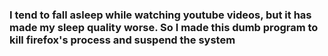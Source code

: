 ### I tend to fall asleep while watching youtube videos, but it has made my sleep quality worse. So I made this dumb program to kill firefox's process and suspend the system